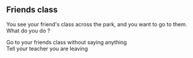 Friends class
---
You see your friend's class across the park, and you want to go to them. What 
do you do ?  

Go to your friends class without saying anything   
Tell your teacher you are leaving 
